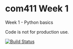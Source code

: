 # com411 Week 1 
Week 1 - Python basics

Code is not for production use.

[![Build Status](https://drone.sunildev.uk/api/badges/Sunil-dev/com411-W1/status.svg)](https://drone.sunildev.uk/Sunil-dev/com411-W1)
